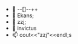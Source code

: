 - 👋 --[]--++
- 👀 Ekans;
- 🌱 zzj;
- 💞️ invictus 
- 📫 cout<<"zzj"<<endl;s

<!---
ywj856138/ywj856138 is a ✨ special ✨ repository because its `README.md` (this file) appears on your GitHub profile.
You can click the Preview link to take a look at your changes.
--->
